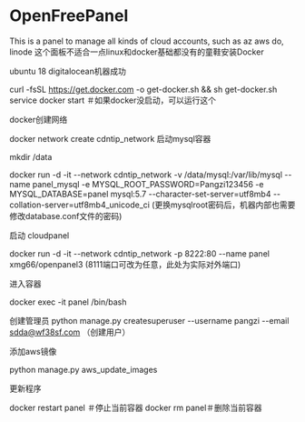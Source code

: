 # OpenFreePanel
This is a panel to manage all kinds of cloud accounts, such as az aws do, linode
这个面板不适合一点linux和docker基础都没有的童鞋安装Docker

ubuntu  18  digitalocean机器成功

curl -fsSL https://get.docker.com -o get-docker.sh && sh get-docker.sh service docker start ＃如果docker没启动，可以运行这个

docker创建网络

docker network create cdntip_network 启动mysql容器

mkdir /data

docker run -d -it --network cdntip_network -v /data/mysql:/var/lib/mysql --name panel_mysql -e MYSQL_ROOT_PASSWORD=Pangzi123456 -e MYSQL_DATABASE=panel mysql:5.7 --character-set-server=utf8mb4 --collation-server=utf8mb4_unicode_ci (更换mysqlroot密码后，机器内部也需要修改database.conf文件的密码)

启动 cloudpanel

docker run -d -it --network cdntip_network -p 8222:80 --name panel xmg66/openpanel3
(8111端口可改为任意，此处为实际对外端口)

进入容器

docker exec -it panel /bin/bash

创建管理员
python manage.py createsuperuser --username pangzi --email sdda@wf38sf.com  （创建用户）


 
添加aws镜像

python manage.py aws_update_images 

更新程序

docker restart  panel ＃停止当前容器
docker rm panel＃删除当前容器 
